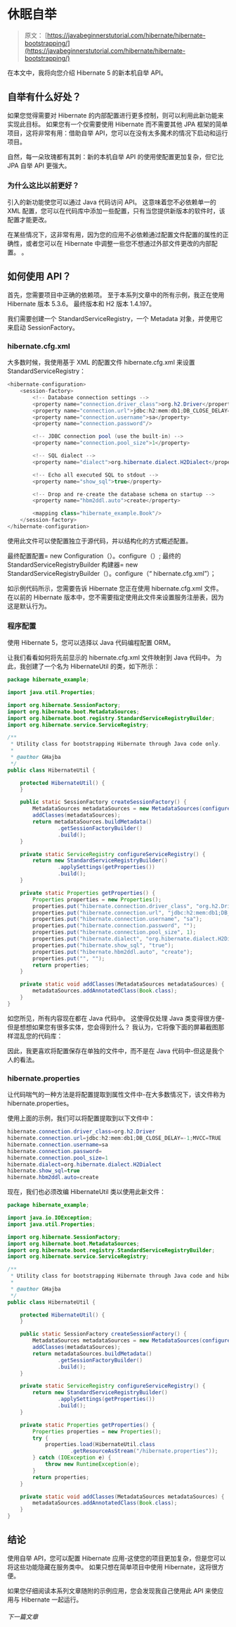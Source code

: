 # 休眠自举

> 原文： [https://javabeginnerstutorial.com/hibernate/hibernate-bootstrapping/](https://javabeginnerstutorial.com/hibernate/hibernate-bootstrapping/)

在本文中，我将向您介绍 Hibernate 5 的新本机自举 API。

## 自举有什么好处？

如果您觉得需要对 Hibernate 的内部配置进行更多控制，则可以利用此新功能来实现此目标。 如果您有一个仅需要使用 Hibernate 而不需要其他 JPA 框架的简单项目，这将非常有用：借助自举 API，您可以在没有太多魔术的情况下启动和运行项目。

自然，每一朵玫瑰都有其刺：新的本机自举 API 的使用使配置更加复杂，但它比 JPA 自举 API 更强大。

### 为什么这比以前更好？

引入的新功能使您可以通过 Java 代码访问 API。 这意味着您不必依赖单一的 XML 配置，您可以在代码库中添加一些配置，只有当您提供新版本的软件时，该配置才能更改。

在某些情况下，这非常有用，因为您的应用不必依赖通过配置文件配置的属性的正确性，或者您可以在 Hibernate 中调整一些您不想通过外部文件更改的内部配置。 。

## 如何使用 API​​？

首先，您需要项目中正确的依赖项。 至于本系列文章中的所有示例，我正在使用 Hibernate 版本 5.3.6。 最终版本和 H2 版本 1.4.197。

我们需要创建一个 StandardServiceRegistry，一个 Metadata 对象，并使用它来启动 SessionFactory。

### hibernate.cfg.xml

大多数时候，我使用基于 XML 的配置文件 hibernate.cfg.xml 来设置 StandardServiceRegistry：

```java
<hibernate-configuration>
    <session-factory>
        <!-- Database connection settings -->
        <property name="connection.driver_class">org.h2.Driver</property>
        <property name="connection.url">jdbc:h2:mem:db1;DB_CLOSE_DELAY=-1;MVCC=TRUE</property>
        <property name="connection.username">sa</property>
        <property name="connection.password"/>

        <!-- JDBC connection pool (use the built-in) -->
        <property name="connection.pool_size">1</property>

        <!-- SQL dialect -->
        <property name="dialect">org.hibernate.dialect.H2Dialect</property>

        <!-- Echo all executed SQL to stdout -->
        <property name="show_sql">true</property>

        <!-- Drop and re-create the database schema on startup -->
        <property name="hbm2ddl.auto">create</property>

        <mapping class="hibernate_example.Book"/>
    </session-factory>
</hibernate-configuration>
```

使用此文件可以使配置独立于源代码，并以结构化的方式概述配置。

最终配置配置= new Configuration（）。configure（）;
最终的 StandardServiceRegistryBuilder 构建器= new StandardServiceRegistryBuilder（）。configure（“ hibernate.cfg.xml”）；

如示例代码所示，您需要告诉 Hibernate 您正在使用 hibernate.cfg.xml 文件。 在以前的 Hibernate 版本中，您不需要指定使用此文件来设置服务注册表，因为这是默认行为。

### 程序配置

使用 Hibernate 5，您可以选择以 Java 代码编程配置 ORM。

让我们看看如何将先前显示的 hibernate.cfg.xml 文件映射到 Java 代码中。 为此，我创建了一个名为 HibernateUtil 的类，如下所示：

```java
package hibernate_example;

import java.util.Properties;

import org.hibernate.SessionFactory;
import org.hibernate.boot.MetadataSources;
import org.hibernate.boot.registry.StandardServiceRegistryBuilder;
import org.hibernate.service.ServiceRegistry;

/**
 * Utility class for bootstrapping Hibernate through Java code only.
 *
 * @author GHajba
 */
public class HibernateUtil {

    protected HibernateUtil() {
    }

    public static SessionFactory createSessionFactory() {
        MetadataSources metadataSources = new MetadataSources(configureServiceRegistry());
        addClasses(metadataSources);
        return metadataSources.buildMetadata()
                .getSessionFactoryBuilder()
                .build();
    }

    private static ServiceRegistry configureServiceRegistry() {
        return new StandardServiceRegistryBuilder()
                .applySettings(getProperties())
                .build();
    }

    private static Properties getProperties() {
        Properties properties = new Properties();
        properties.put("hibernate.connection.driver_class", "org.h2.Driver");
        properties.put("hibernate.connection.url", "jdbc:h2:mem:db1;DB_CLOSE_DELAY=-1;MVCC=TRUE");
        properties.put("hibernate.connection.username", "sa");
        properties.put("hibernate.connection.password", "");
        properties.put("hibernate.connection.pool_size", 1);
        properties.put("hibernate.dialect", "org.hibernate.dialect.H2Dialect");
        properties.put("hibernate.show_sql", "true");
        properties.put("hibernate.hbm2ddl.auto", "create");
        properties.put("", "");
        return properties;
    }

    private static void addClasses(MetadataSources metadataSources) {
        metadataSources.addAnnotatedClass(Book.class);
    }
}
```

如您所见，所有内容现在都在 Java 代码中。 这使得仅处理 Java 类变得很方便-但是想想如果您有很多实体，您会得到什么？ 我认为，它将像下面的屏幕截图那样混乱您的代码库：

因此，我更喜欢将配置保存在单独的文件中，而不是在 Java 代码中-但这是我个人的看法。

### hibernate.properties

让代码喘气的一种方法是将配置提取到属性文件中-在大多数情况下，该文件称为 hibernate.properties。

使用上面的示例，我们可以将配置提取到以下文件中：

```java
hibernate.connection.driver_class=org.h2.Driver
hibernate.connection.url=jdbc:h2:mem:db1;DB_CLOSE_DELAY=-1;MVCC=TRUE
hibernate.connection.username=sa
hibernate.connection.password=
hibernate.connection.pool_size=1
hibernate.dialect=org.hibernate.dialect.H2Dialect
hibernate.show_sql=true
hibernate.hbm2ddl.auto=create
```

现在，我们也必须改编 HibernateUtil 类以使用此新文件：

```java
package hibernate_example;

import java.io.IOException;
import java.util.Properties;

import org.hibernate.SessionFactory;
import org.hibernate.boot.MetadataSources;
import org.hibernate.boot.registry.StandardServiceRegistryBuilder;
import org.hibernate.service.ServiceRegistry;

/**
 * Utility class for bootstrapping Hibernate through Java code and hibernate.properties file.
 *
 * @author GHajba
 */
public class HibernateUtil {

    protected HibernateUtil() {
    }

    public static SessionFactory createSessionFactory() {
        MetadataSources metadataSources = new MetadataSources(configureServiceRegistry());
        addClasses(metadataSources);
        return metadataSources.buildMetadata()
                .getSessionFactoryBuilder()
                .build();
    }

    private static ServiceRegistry configureServiceRegistry() {
        return new StandardServiceRegistryBuilder()
                .applySettings(getProperties())
                .build();
    }

    private static Properties getProperties() {
        Properties properties = new Properties();
        try {
            properties.load(HibernateUtil.class
                    .getResourceAsStream("/hibernate.properties"));
        } catch (IOException e) {
            throw new RuntimeException(e);
        }
        return properties;
    }

    private static void addClasses(MetadataSources metadataSources) {
        metadataSources.addAnnotatedClass(Book.class);
    }
}
```

## 结论

使用自举 API，您可以配置 Hibernate 应用-这使您的项目更加复杂，但是您可以将这些功能隐藏在服务类中。 如果只想在简单项目中使用 Hibernate，这将很方便。

如果您仔细阅读本系列文章随附的示例应用，您会发现我自己使用此 API 来使应用与 Hibernate 一起运行。

###### 下一篇文章